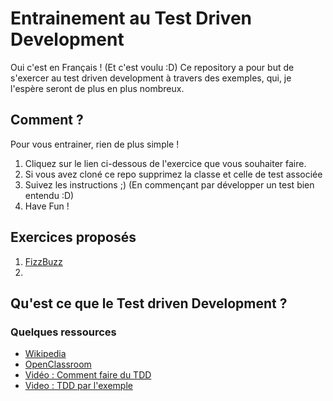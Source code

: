 # Entrainement au Test Driven Development

Oui c'est en Français ! (Et c'est voulu :D)
Ce repository a pour but de s'exercer au test driven development à travers des exemples, qui, je l'espère seront de plus en plus nombreux.   

## Comment ?

Pour vous entrainer, rien de plus simple !  
1. Cliquez sur le lien ci-dessous de l'exercice que vous souhaiter faire.
2. Si vous avez cloné ce repo supprimez la classe et celle de test associée
3. Suivez les instructions ;) (En commençant par développer un test bien entendu :D)
4. Have Fun !

## Exercices proposés

1. [FizzBuzz](./src/main/java/io/github/gabbloquet/tddtraining/FizzBuzz/README.md)
2. 

## Qu'est ce que le Test driven Development ?

### Quelques ressources

 - [Wikipedia](https://fr.wikipedia.org/wiki/Test_driven_development)
 - [OpenClassroom](https://openclassrooms.com/fr/courses/3504461-testez-linterface-de-votre-site/4270571-apprenez-le-test-driven-development-tdd)
 - [Vidéo : Comment faire du TDD](https://www.youtube.com/watch?v=wbZ6jWmRY14)
 - [Video : TDD par l'exemple](https://www.youtube.com/watch?v=nbSaq_ykOl4)
